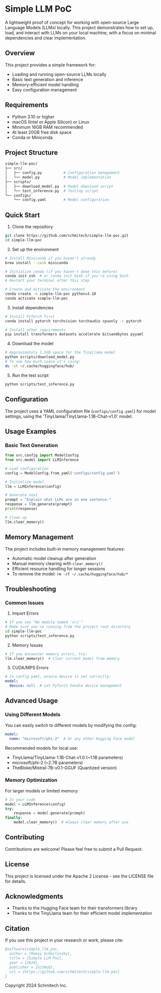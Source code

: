 # Simple LLM PoC

A lightweight proof of concept for working with open-source Large Language Models (LLMs) locally. This project demonstrates how to set up, load, and interact with LLMs on your local machine, with a focus on minimal dependencies and clear implementation.

## Overview

This project provides a simple framework for:
- Loading and running open-source LLMs locally
- Basic text generation and inference
- Memory-efficient model handling
- Easy configuration management

## Requirements

- Python 3.10 or higher
- macOS (Intel or Apple Silicon) or Linux
- Minimum 16GB RAM recommended
- At least 20GB free disk space
- Conda or Miniconda

## Project Structure

```bash
simple-llm-poc/
├── src/                   
│   ├── config.py          # Configuration management
│   └── model.py           # Model implementation
├── scripts/               
│   ├── download_model.py  # Model download script
│   └── test_inference.py  # Testing script
└── configs/               
    └── config.yaml        # Model configuration
```

## Quick Start

1. Clone the repository
```bash
git clone https://github.com/schmitech/simple-llm-poc.git
cd simple-llm-poc
```

2. Set up the environment
```bash
# Install Miniconda if you haven't already
brew install --cask miniconda

# Initialize conda (if you haven't done this before)
conda init zsh  # or conda init bash if you're using bash
# Restart your terminal after this step

# Create and activate the environment
conda create -n simple-llm-poc python=3.10
conda activate simple-llm-poc
```

3. Install dependencies
```bash
# Install PyTorch first
conda install pytorch torchvision torchaudio cpuonly -c pytorch

# Install other requirements
pip install transformers datasets accelerate bitsandbytes pyyaml
```

4. Download the model
```bash
# Approximately 1.1GB space for the TinyLlama model
python scripts/download_model.py
# To see how much space it's using:
du -sh ~/.cache/huggingface/hub/
```

5. Run the test script
```bash
python scripts/test_inference.py
```

## Configuration

The project uses a YAML configuration file (`configs/config.yaml`) for model settings, using the 'TinyLlama/TinyLlama-1.1B-Chat-v1.0' model.

## Usage Examples

### Basic Text Generation
```python
from src.config import ModelConfig
from src.model import LLMInference

# Load configuration
config = ModelConfig.from_yaml('configs/config.yaml')

# Initialize model
llm = LLMInference(config)

# Generate text
prompt = "Explain what LLMs are in one sentence:"
response = llm.generate(prompt)
print(response)

# Clean up
llm.clear_memory()
```

## Memory Management

The project includes built-in memory management features:
- Automatic model cleanup after generation
- Manual memory clearing with `clear_memory()`
- Efficient resource handling for longer sessions
- To remove the model: ```rm -rf ~/.cache/huggingface/hub/*```

## Troubleshooting

### Common Issues

1. Import Errors
```bash
# If you see "No module named 'src'"
# Make sure you're running from the project root directory
cd simple-llm-poc
python scripts/test_inference.py
```

2. Memory Issues
```python
# If you encounter memory errors, try:
llm.clear_memory()  # Clear current model from memory
```

3. CUDA/MPS Errors
```yaml
# In config.yaml, ensure device is set correctly:
model:
  device: null  # Let PyTorch handle device management
```

## Advanced Usage

### Using Different Models

You can easily switch to different models by modifying the config:

```yaml
model:
  name: "microsoft/phi-2"  # Or any other Hugging Face model
```

Recommended models for local use:
- TinyLlama/TinyLlama-1.1B-Chat-v1.0 (~1.1B parameters)
- microsoft/phi-2 (~2.7B parameters)
- TheBloke/Mistral-7B-v0.1-GGUF (Quantized version)

### Memory Optimization

For larger models or limited memory:
```python
# In your code
model = LLMInference(config)
try:
    response = model.generate(prompt)
finally:
    model.clear_memory()  # Always clear memory after use
```

## Contributing

Contributions are welcome! Please feel free to submit a Pull Request.

## License

This project is licensed under the Apache 2 License - see the LICENSE file for details.

## Acknowledgments

- Thanks to the Hugging Face team for their transformers library
- Thanks to the TinyLlama team for their efficient model implementation

## Citation

If you use this project in your research or work, please cite:

```bibtex
@software{simple_llm_poc,
  author = {Remsy Schmilinsky},
  title = {Simple LLM PoC},
  year = {2024},
  publisher = {GitHub},
  url = {https://github.com/schmitech/simple-llm-poc}
}
```

Copyright 2024 Schmitech Inc.